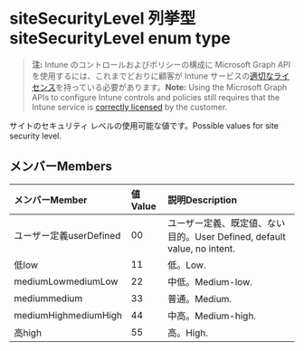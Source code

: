 # <a name="sitesecuritylevel-enum-type"></a><span data-ttu-id="9829c-101">siteSecurityLevel 列挙型</span><span class="sxs-lookup"><span data-stu-id="9829c-101">siteSecurityLevel enum type</span></span>

> <span data-ttu-id="9829c-102">**注:** Intune のコントロールおよびポリシーの構成に Microsoft Graph API を使用するには、これまでどおりに顧客が Intune サービスの[適切なライセンス](https://go.microsoft.com/fwlink/?linkid=839381)を持っている必要があります。</span><span class="sxs-lookup"><span data-stu-id="9829c-102">**Note:** Using the Microsoft Graph APIs to configure Intune controls and policies still requires that the Intune service is [correctly licensed](https://go.microsoft.com/fwlink/?linkid=839381) by the customer.</span></span>

<span data-ttu-id="9829c-103">サイトのセキュリティ レベルの使用可能な値です。</span><span class="sxs-lookup"><span data-stu-id="9829c-103">Possible values for site security level.</span></span>
## <a name="members"></a><span data-ttu-id="9829c-104">メンバー</span><span class="sxs-lookup"><span data-stu-id="9829c-104">Members</span></span>
|<span data-ttu-id="9829c-105">メンバー</span><span class="sxs-lookup"><span data-stu-id="9829c-105">Member</span></span>|<span data-ttu-id="9829c-106">値</span><span class="sxs-lookup"><span data-stu-id="9829c-106">Value</span></span>|<span data-ttu-id="9829c-107">説明</span><span class="sxs-lookup"><span data-stu-id="9829c-107">Description</span></span>|
|:---|:---|:---|
|<span data-ttu-id="9829c-108">ユーザー定義</span><span class="sxs-lookup"><span data-stu-id="9829c-108">userDefined</span></span>|<span data-ttu-id="9829c-109">0</span><span class="sxs-lookup"><span data-stu-id="9829c-109">0</span></span>|<span data-ttu-id="9829c-110">ユーザー定義、既定値、ない目的。</span><span class="sxs-lookup"><span data-stu-id="9829c-110">User Defined, default value, no intent.</span></span>|
|<span data-ttu-id="9829c-111">低</span><span class="sxs-lookup"><span data-stu-id="9829c-111">low</span></span>|<span data-ttu-id="9829c-112">1</span><span class="sxs-lookup"><span data-stu-id="9829c-112">1</span></span>|<span data-ttu-id="9829c-113">低。</span><span class="sxs-lookup"><span data-stu-id="9829c-113">Low.</span></span>|
|<span data-ttu-id="9829c-114">mediumLow</span><span class="sxs-lookup"><span data-stu-id="9829c-114">mediumLow</span></span>|<span data-ttu-id="9829c-115">2</span><span class="sxs-lookup"><span data-stu-id="9829c-115">2</span></span>|<span data-ttu-id="9829c-116">中低。</span><span class="sxs-lookup"><span data-stu-id="9829c-116">Medium-low.</span></span>|
|<span data-ttu-id="9829c-117">medium</span><span class="sxs-lookup"><span data-stu-id="9829c-117">medium</span></span>|<span data-ttu-id="9829c-118">3</span><span class="sxs-lookup"><span data-stu-id="9829c-118">3</span></span>|<span data-ttu-id="9829c-119">普通。</span><span class="sxs-lookup"><span data-stu-id="9829c-119">Medium.</span></span>|
|<span data-ttu-id="9829c-120">mediumHigh</span><span class="sxs-lookup"><span data-stu-id="9829c-120">mediumHigh</span></span>|<span data-ttu-id="9829c-121">4</span><span class="sxs-lookup"><span data-stu-id="9829c-121">4</span></span>|<span data-ttu-id="9829c-122">中高。</span><span class="sxs-lookup"><span data-stu-id="9829c-122">Medium-high.</span></span>|
|<span data-ttu-id="9829c-123">高</span><span class="sxs-lookup"><span data-stu-id="9829c-123">high</span></span>|<span data-ttu-id="9829c-124">5</span><span class="sxs-lookup"><span data-stu-id="9829c-124">5</span></span>|<span data-ttu-id="9829c-125">高。</span><span class="sxs-lookup"><span data-stu-id="9829c-125">High.</span></span>|




